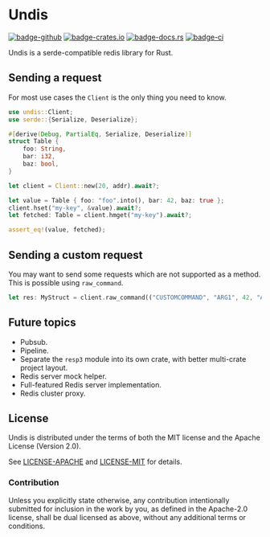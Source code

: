 Undis
=========

[<img alt="badge-github"    src="https://img.shields.io/badge/github.com-HyeonuPark/undis-green">](https://github.com/HyeonuPark/undis)
[<img alt="badge-crates.io" src="https://img.shields.io/crates/v/undis.svg">](https://crates.io/crates/undis)
[<img alt="badge-docs.rs"   src="https://docs.rs/undis/badge.svg">](https://docs.rs/undis)
[<img alt="badge-ci"        src="https://img.shields.io/github/workflow/status/HyeonuPark/undis/CI/main">](https://github.com/HyeonuPark/undis/actions?query=branch%3Amain)

Undis is a serde-compatible redis library for Rust.

## Sending a request

For most use cases the `Client` is the only thing you need to know.

```rust
use undis::Client;
use serde::{Serialize, Deserialize};

#[derive(Debug, PartialEq, Serialize, Deserialize)]
struct Table {
    foo: String,
    bar: i32,
    baz: bool,
}

let client = Client::new(20, addr).await?;

let value = Table { foo: "foo".into(), bar: 42, baz: true };
client.hset("my-key", &value).await?;
let fetched: Table = client.hmget("my-key").await?;

assert_eq!(value, fetched);
```

## Sending a custom request

You may want to send some requests which are not supported as a method.
This is possible using `raw_command`.

```rust
let res: MyStruct = client.raw_command(("CUSTOMCOMMAND", "ARG1", 42, "ARG2", "FOO")).await?;
```

## Future topics

- Pubsub.
- Pipeline.
- Separate the `resp3` module into its own crate, with better multi-crate project layout.
- Redis server mock helper.
- Full-featured Redis server implementation.
- Redis cluster proxy.

## License

Undis is distributed under the terms of both the MIT license and the
Apache License (Version 2.0).

See [LICENSE-APACHE](https://github.com/HyeonuPark/undis/blob/main/LICENSE-APACHE)
and [LICENSE-MIT](https://github.com/HyeonuPark/undis/blob/main/LICENSE-MIT) for details.

### Contribution

Unless you explicitly state otherwise, any contribution intentionally submitted
for inclusion in the work by you, as defined in the Apache-2.0 license, shall
be dual licensed as above, without any additional terms or conditions.
